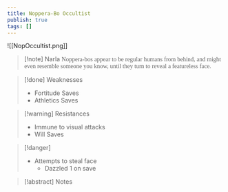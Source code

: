 ```yaml
---
title: Noppera-Bo Occultist
publish: true
tags: []
---
```

![[NopOccultist.png]]
> [!note] Narla
> <span style="font-family: 'Lucida Handwriting'; font-optical-sizing: auto; font-style: normal; word-break: break-word;">Noppera-bos appear to be regular humans from behind, and might even resemble someone you know, until they turn to reveal a featureless face.<span/>

> [!done] Weaknesses
> - Fortitude Saves
> - Athletics Saves

> [!warning] Resistances
> - Immune to visual attacks
> - Will Saves

> [!danger]
> - Attempts to steal face
> 	- Dazzled 1 on save

> [!abstract] Notes
